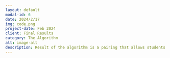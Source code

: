 ```yaml
---
layout: default
modal-id: 6
date: 2024/2/17
img: code.png
project-date: Feb 2024
client: Final Results
category: The Algorithm
alt: image-alt
description: Result of the algorithm is a pairing that allows students to find the proper tutors based on necessary subjects, dates available, and other factors
---
```

